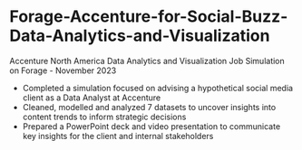 # Forage-Accenture-for-Social-Buzz-Data-Analytics-and-Visualization
Accenture North America Data Analytics and Visualization Job Simulation on
Forage - November 2023


 * Completed a simulation focused on advising a hypothetical social media client
   as a Data Analyst at Accenture
 * Cleaned, modelled and analyzed 7 datasets to uncover insights into content
   trends to inform strategic decisions
 * Prepared a PowerPoint deck and video presentation to communicate key insights
   for the client and internal stakeholders
